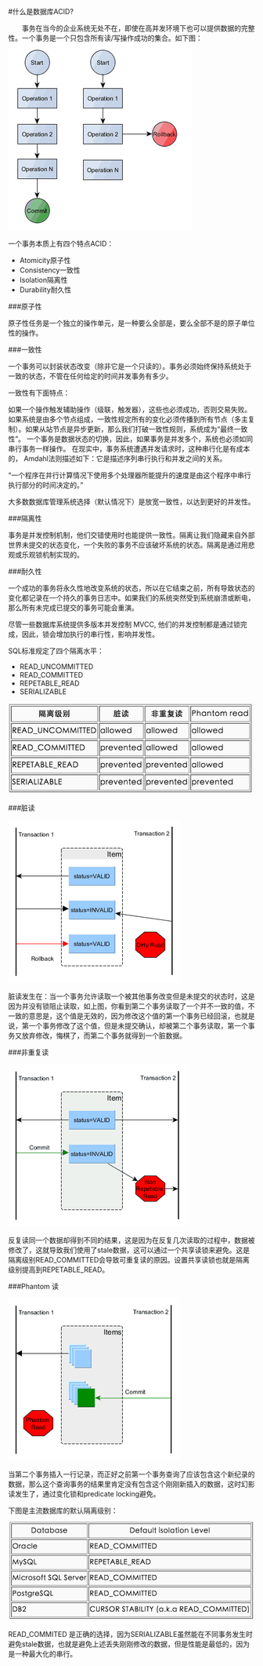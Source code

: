 #什么是数据库ACID?

　　事务在当今的企业系统无处不在，即使在高并发环境下也可以提供数据的完整性。一个事务是一个只包含所有读/写操作成功的集合。如下图：
　　
![](images/5/acid1.png)

一个事务本质上有四个特点ACID：

- Atomicity原子性
- Consistency一致性
- Isolation隔离性
- Durability耐久性

###原子性

原子性任务是一个独立的操作单元，是一种要么全部是，要么全部不是的原子单位性的操作。

###一致性

一个事务可以封装状态改变（除非它是一个只读的）。事务必须始终保持系统处于一致的状态，不管在任何给定的时间并发事务有多少。

一致性有下面特点：

如果一个操作触发辅助操作（级联，触发器），这些也必须成功，否则交易失败。
如果系统是由多个节点组成，一致性规定所有的变化必须传播到所有节点（多主复制）。如果从站节点是异步更新，那么我们打破一致性规则，系统成为“最终一致性”。
一个事务是数据状态的切换，因此，如果事务是并发多个，系统也必须如同串行事务一样操作。
在现实中，事务系统遭遇并发请求时，这种串行化是有成本的， Amdahl法则描述如下：它是描述序列串行执行和并发之间的关系。

“一个程序在并行计算情况下使用多个处理器所能提升的速度是由这个程序中串行执行部分的时间决定的。”

大多数数据库管理系统选择（默认情况下）是放宽一致性，以达到更好的并发性。

###隔离性

事务是并发控制机制，他们交错使用时也能提供一致性。隔离让我们隐藏来自外部世界未提交的状态变化，一个失败的事务不应该破坏系统的状态。隔离是通过用悲观或乐观锁机制实现的。

 

###耐久性

一个成功的事务将永久性地改变系统的状态，所以在它结束之前，所有导致状态的变化都记录在一个持久的事务日志中。如果我们的系统突然受到系统崩溃或断电，那么所有未完成已提交的事务可能会重演。

 

尽管一些数据库系统提供多版本并发控制 MVCC, 他们的并发控制都是通过锁完成，因此，锁会增加执行的串行性，影响并发性。

 

SQL标准规定了四个隔离水平：

- READ_UNCOMMITTED
- READ_COMMITTED
- REPETABLE_READ
- SERIALIZABLE

![](images/5/acid2.png)

###脏读

![](images/5/acid3.png)

脏读发生在：当一个事务允许读取一个被其他事务改变但是未提交的状态时，这是因为并没有锁阻止读取，如上图，你看到第二个事务读取了一个并不一致的值，不一致的意思是，这个值是无效的，因为修改这个值的第一个事务已经回滚，也就是说，第一个事务修改了这个值，但是未提交确认，却被第二个事务读取，第一个事务又放弃修改，悔棋了，而第二个事务就得到一个脏数据。

###非重复读

![](images/5/acid4.png)

反复读同一个数据却得到不同的结果，这是因为在反复几次读取的过程中，数据被修改了，这就导致我们使用了stale数据，这可以通过一个共享读锁来避免。这是隔离级别READ_COMMITTED会导致可重复读的原因。设置共享读锁也就是隔离级别提高到REPETABLE_READ。

###Phantom 读

![](images/5/acid5.png)

当第二个事务插入一行记录，而正好之前第一个事务查询了应该包含这个新纪录的数据，那么这个查询事务的结果里肯定没有包含这个刚刚新插入的数据，这时幻影读发生了，通过变化锁和predicate locking避免。

下图是主流数据库的默认隔离级别：

![](images/5/acid6.png)

READ_COMMITED 是正确的选择，因为SERIALIZABLE虽然能在不同事务发生时避免stale数据，也就是避免上述丢失刚刚修改的数据，但是性能是最低的，因为是一种最大化的串行。
